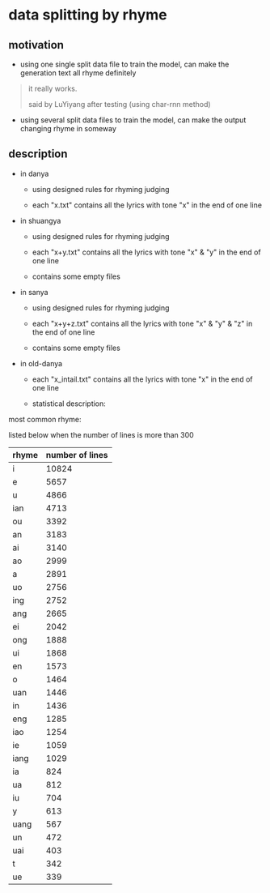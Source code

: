 # data splitting by rhyme

## motivation
- using one single split data file to train the model, can make the generation text all rhyme definitely

> it really works.
> 
> said by LuYiyang after testing (using char-rnn method)

- using several split data files to train the model, can make the output changing rhyme in someway


## description
- in danya
    
    - using designed rules for rhyming judging
    
    - each "x.txt" contains all the lyrics with tone "x" in the end of one line

- in shuangya

    - using designed rules for rhyming judging
    
    - each "x+y.txt" contains all the lyrics with tone "x" & "y" in the end of one line
    
    - contains some empty files

- in sanya

    - using designed rules for rhyming judging
    
    - each "x+y+z.txt" contains all the lyrics with tone "x" & "y" & "z" in the end of one line

    - contains some empty files

- in old-danya

    - each "x_intail.txt" contains all the lyrics with tone "x" in the end of one line

    - statistical description:

most common rhyme:

listed below when the number of lines is more than 300

|    rhyme   | number of lines |
| ---------- | --- |
| i | 10824 |
| e | 5657 |
| u | 4866 |
| ian | 4713 |
| ou | 3392 |
| an | 3183 |
| ai | 3140 |
| ao | 2999 |
| a | 2891 |
| uo | 2756 |
| ing | 2752 |
| ang | 2665 |
| ei | 2042 |
| ong | 1888 |
| ui | 1868 |
| en | 1573 |
| o | 1464 |
| uan | 1446 |
| in | 1436 |
| eng | 1285 |
| iao | 1254 |
| ie | 1059 |
| iang | 1029 |
| ia | 824 |
| ua | 812 |
| iu | 704 |
| y | 613 |
| uang | 567 |
| un | 472 |
| uai | 403 |
| t | 342 |
| ue | 339 |
